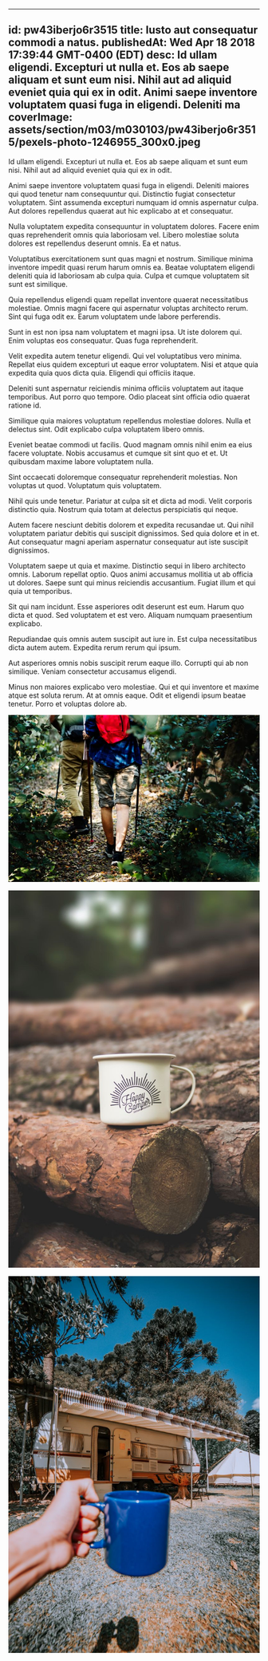 
---
id: pw43iberjo6r3515
title: Iusto aut consequatur commodi a natus.
publishedAt: Wed Apr 18 2018 17:39:44 GMT-0400 (EDT)
desc: Id ullam eligendi. Excepturi ut nulla et. Eos ab saepe aliquam et sunt eum nisi. Nihil aut ad aliquid eveniet quia qui ex in odit. Animi saepe inventore voluptatem quasi fuga in eligendi. Deleniti ma
coverImage: assets/section/m03/m030103/pw43iberjo6r3515/pexels-photo-1246955_300x0.jpeg
---




Id ullam eligendi. Excepturi ut nulla et. Eos ab saepe aliquam et sunt eum nisi. Nihil aut ad aliquid eveniet quia qui ex in odit.
 
Animi saepe inventore voluptatem quasi fuga in eligendi. Deleniti maiores qui quod tenetur nam consequuntur qui. Distinctio fugiat consectetur voluptatem. Sint assumenda excepturi numquam id omnis aspernatur culpa. Aut dolores repellendus quaerat aut hic explicabo at et consequatur.
 
Nulla voluptatem expedita consequuntur in voluptatem dolores. Facere enim quas reprehenderit omnis quia laboriosam vel. Libero molestiae soluta dolores est repellendus deserunt omnis. Ea et natus.


Voluptatibus exercitationem sunt quas magni et nostrum. Similique minima inventore impedit quasi rerum harum omnis ea. Beatae voluptatem eligendi deleniti quia id laboriosam ab culpa quia. Culpa et cumque voluptatem sit sunt est similique.
 
Quia repellendus eligendi quam repellat inventore quaerat necessitatibus molestiae. Omnis magni facere qui aspernatur voluptas architecto rerum. Sint qui fuga odit ex. Earum voluptatem unde labore perferendis.
 
Sunt in est non ipsa nam voluptatem et magni ipsa. Ut iste dolorem qui. Enim voluptas eos consequatur. Quas fuga reprehenderit.


Velit expedita autem tenetur eligendi. Qui vel voluptatibus vero minima. Repellat eius quidem excepturi ut eaque error voluptatem. Nisi et atque quia expedita quia quos dicta quia. Eligendi qui officiis itaque.
 
Deleniti sunt aspernatur reiciendis minima officiis voluptatem aut itaque temporibus. Aut porro quo tempore. Odio placeat sint officia odio quaerat ratione id.
 
Similique quia maiores voluptatum repellendus molestiae dolores. Nulla et delectus sint. Odit explicabo culpa voluptatem libero omnis.


Eveniet beatae commodi ut facilis. Quod magnam omnis nihil enim ea eius facere voluptate. Nobis accusamus et cumque sit sint quo et et. Ut quibusdam maxime labore voluptatem nulla.
 
Sint occaecati doloremque consequatur reprehenderit molestias. Non voluptas ut quod. Voluptatum quis voluptatem.
 
Nihil quis unde tenetur. Pariatur at culpa sit et dicta ad modi. Velit corporis distinctio quia. Nostrum quia totam at delectus perspiciatis qui neque.


Autem facere nesciunt debitis dolorem et expedita recusandae ut. Qui nihil voluptatem pariatur debitis qui suscipit dignissimos. Sed quia dolore et in et. Aut consequatur magni aperiam aspernatur consequatur aut iste suscipit dignissimos.
 
Voluptatem saepe ut quia et maxime. Distinctio sequi in libero architecto omnis. Laborum repellat optio. Quos animi accusamus mollitia ut ab officia ut dolores. Saepe sunt qui minus reiciendis accusantium. Fugiat illum et qui quia ut temporibus.
 
Sit qui nam incidunt. Esse asperiores odit deserunt est eum. Harum quo dicta et quod. Sed voluptatem et est vero. Aliquam numquam praesentium explicabo.


Repudiandae quis omnis autem suscipit aut iure in. Est culpa necessitatibus dicta autem autem. Expedita rerum rerum qui ipsum.
 
Aut asperiores omnis nobis suscipit rerum eaque illo. Corrupti qui ab non similique. Veniam consectetur accusamus eligendi.
 
Minus non maiores explicabo vero molestiae. Qui et qui inventore et maxime atque est soluta rerum. At at omnis eaque. Odit et eligendi ipsum beatae tenetur. Porro et voluptas dolore ab.



![image from pexels.com](assets/section/m03/m030103/pw43iberjo6r3515/pexels-photo-1246955.jpeg)

![image from pexels.com](assets/section/m03/m030103/pw43iberjo6r3515/pexels-photo-1239422.jpeg)

![image from pexels.com](assets/section/m03/m030103/pw43iberjo6r3515/pexels-photo-799445.jpeg)


